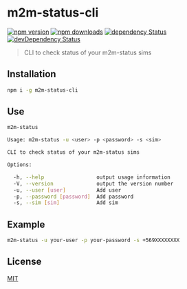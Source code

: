# m2m-status-cli

[![npm version](https://img.shields.io/npm/v/m2m-status-cli.svg?style=flat-square)](https://www.npmjs.com/package/m2m-status-cli)
[![npm downloads](https://img.shields.io/npm/dm/m2m-status-cli.svg?style=flat-square)](https://www.npmjs.com/package/m2m-status-cli)
[![dependency Status](https://img.shields.io/david/lgaticaq/m2m-status-cli.svg?style=flat-square)](https://david-dm.org/lgaticaq/m2m-status-cli#info=dependencies)
[![devDependency Status](https://img.shields.io/david/dev/lgaticaq/m2m-status-cli.svg?style=flat-square)](https://david-dm.org/lgaticaq/m2m-status-cli#info=devDependencies)

> CLI to check status of your m2m-status sims

## Installation

```bash
npm i -g m2m-status-cli
```

## Use

```bash
m2m-status

Usage: m2m-status -u <user> -p <password> -s <sim>

CLI to check status of your m2m-status sims

Options:

  -h, --help                 output usage information
  -V, --version              output the version number
  -u, --user [user]          Add user
  -p, --password [password]  Add password
  -s, --sim [sim]            Add sim
```

## Example

```bash
m2m-status -u your-user -p your-password -s +569XXXXXXXX
```

## License

[MIT](https://tldrlegal.com/license/mit-license)
